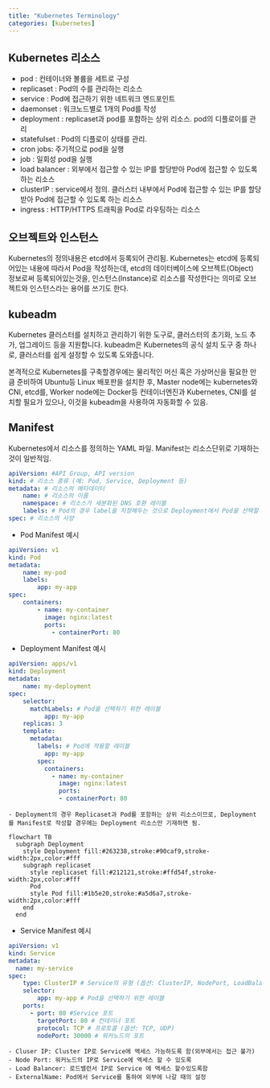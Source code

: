 ```yaml
---
title: "Kubernetes Terminology"
categories: [kubernetes]
---
```


## Kubernetes 리소스
- pod : 컨테이너와 볼륨을 세트로 구성
- replicaset : Pod의 수를 관리하는 리소스
- service : Pod에 접근하기 위한 네트워크 엔드포인트
- daemonset : 워크노드별로 1개의 Pod를 작성
- deployment : replicaset과 pod를 포함하는 상위 리소스. pod의 디플로이를 관리
- statefulset : Pod의 디플로이 상태를 관리.
- cron jobs: 주기적으로 pod을 실행
- job : 일회성 pod을 실행
- load balancer : 외부에서 접근할 수 있는 IP를 할당받아 Pod에 접근할 수 있도록 하는 리소스
- clusterIP : service에서 정의. 클러스터 내부에서 Pod에 접근할 수 있는 IP를 할당받아 Pod에 접근할 수 있도록 하는 리소스
- ingress : HTTP/HTTPS 트래픽을 Pod로 라우팅하는 리소스

## 오브젝트와 인스턴스
Kubernetes의 정의내용은 etcd에서 등록되어 관리됨.
Kubernetes는 etcd에 등록되어있는 내용에 따라서 Pod을 작성하는데, etcd의 데이터베이스에 오브젝트(Object) 정보로써 등록되어있는것을, 인스턴스(Instance)로 리소스를 작성한다는 의미로 오브젝트와 인스턴스라는 용어를 쓰기도 한다.


## kubeadm
Kubernetes 클러스터를 설치하고 관리하기 위한 도구로, 클러스터의 초기화, 노드 추가, 업그레이드 등을 지원합니다. kubeadm은 Kubernetes의 공식 설치 도구 중 하나로, 클러스터를 쉽게 설정할 수 있도록 도와줍니다.

본격적으로 Kubernetes를 구축할경우에는 물리적인 머신 혹은 가상머신을 필요한 만큼 준비하여 Ubuntu등 Linux 배포판을 설치한 후, Master node에는 kubernetes와 CNI, etcd를, Worker node에는 Docker등 컨테이너엔진과 Kubernetes, CNI를 설치할 필요가 있으나, 이것을 kubeadm을 사용하여 자동화할 수 있음.

## Manifest
Kubernetes에서 리소스를 정의하는 YAML 파일.
Manifest는 리소스단위로 기재하는 것이 일반적임.

```yaml
apiVersion: #API Group, API version
kind: # 리소스 종류 (예: Pod, Service, Deployment 등)
metadata: # 리소스의 메타데이터
    name: # 리소스의 이름
    namespace: # 리소스가 세분화된 DNS 호환 레이블
    labels: # Pod의 경우 label을 지정해두는 것으로 Deployment에서 Pod을 선택할 수 있음
spec: # 리소스의 사양
```

- Pod Manifest 예시
```yaml
apiVersion: v1
kind: Pod
metadata:
    name: my-pod
    labels:
        app: my-app
spec:
    containers:
        - name: my-container
          image: nginx:latest
          ports:
            - containerPort: 80
```

- Deployment Manifest 예시
```yaml
apiVersion: apps/v1
kind: Deployment
metadata:
    name: my-deployment
spec:
    selector:
      matchLabels: # Pod을 선택하기 위한 레이블
          app: my-app
    replicas: 3
    template:
      metadata:
        labels: # Pod에 적용할 레이블
          app: my-app
        spec:
          containers:
            - name: my-container
              image: nginx:latest
              ports:
              - containerPort: 80
```


    - Deployment의 경우 Replicaset과 Pod를 포함하는 상위 리소스이므로, Deployment를 Manifest로 작성할 경우에는 Deployment 리소스만 기재하면 됨.

```mermaid
flowchart TB
  subgraph Deployment
    style Deployment fill:#263238,stroke:#90caf9,stroke-width:2px,color:#fff
    subgraph replicaset
      style replicaset fill:#212121,stroke:#ffd54f,stroke-width:2px,color:#fff
      Pod
      style Pod fill:#1b5e20,stroke:#a5d6a7,stroke-width:2px,color:#fff
    end
  end
```

- Service Manifest 예시


```yaml
apiVersion: v1
kind: Service
metadata:
  name: my-service
spec:
    type: ClusterIP # Service의 유형 (옵션: ClusterIP, NodePort, LoadBalancer, ExternalName)
    selector:
        app: my-app # Pod을 선택하기 위한 레이블
    ports:
      - port: 80 #Service 포트
        targetPort: 80 # 컨테이너 포트
        protocol: TCP # 프로토콜 (옵션: TCP, UDP)
        nodePort: 30000 # 워커노드의 포트

```

    - Cluser IP: Cluster IP로 Service에 엑세스 가능하도록 함(외부에서는 접근 불가)
    - Node Port: 워커노드의 IP로 Service에 엑세스 할 수 있도록
    - Load Balancer: 로드밸런서 IP로 Service 에 액세스 할수있도록함
    - ExternalName: Pod에서 Service를 통하여 외부에 나갈 때의 설정